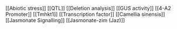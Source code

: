 [[Abiotic stress]]
[[QTL]]
[[Deletion analysis]]
[[GUS activity]]
[[4-A2 Promoter]]
[[Tmhkt1]]
[[Transcription factor]]
[[Camellia sinensis]]
[[Jasmonate Signalling]]
[[Jasmonate-zim (Jaz)]]
